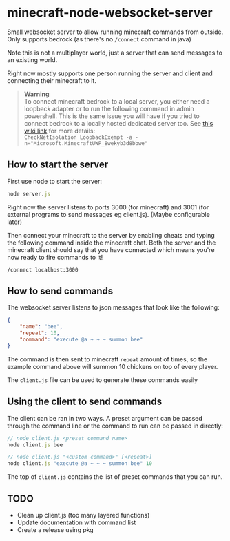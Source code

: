 # minecraft-node-websocket-server
Small websocket server to allow running minecraft commands from outside.
Only supports bedrock (as there's no `/connect` command in java)

Note this is not a multiplayer world, just a server that can send messages to an existing world.

Right now mostly supports one person running the server and client and connecting their minecraft to it. 

> **Warning**  
> To connect minecraft bedrock to a local server, you either need a loopback adapter or to run the following command in admin powershell. This is the same issue you will have if you tried to connect bedrock to a locally hosted dedicated server too. See [this wiki link](https://minecraft.fandom.com/wiki/Bedrock_Dedicated_Server#Connection) for more details:  
> `CheckNetIsolation LoopbackExempt -a -n="Microsoft.MinecraftUWP_8wekyb3d8bbwe"`


## How to start the server
First use node to start the server:
```js
node server.js
```
Right now the server listens to ports 3000 (for minecraft) and 3001 (for external programs to send messages eg client.js). (Maybe configurable later)

Then connect your minecraft to the server by enabling cheats and typing the following command inside the minecraft chat. Both the server and the minecraft client should say that you have connected which means you're now ready to fire commands to it!
```
/connect localhost:3000
```

## How to send commands 

The websocket server listens to json messages that look like the following:
```json
{
    "name": "bee",
    "repeat": 10,
    "command": "execute @a ~ ~ ~ summon bee"
}
```

The command is then sent to minecraft `repeat` amount of times, so the example command above will summon 10 chickens on top of every player.

The `client.js` file can be used to generate these commands easily

## Using the client to send commands

The client can be ran in two ways. A preset argument can be passed through the command line or the command to run can be passed in directly:
```js
// node client.js <preset command name>
node client.js bee 

// node client.js "<custom command>" [<repeat>]
node client.js "execute @a ~ ~ ~ summon bee" 10
```

The top of `client.js` contains the list of preset commands that you can run.

## TODO
* Clean up client.js (too many layered functions)
* Update documentation with command list
* Create a release using pkg
